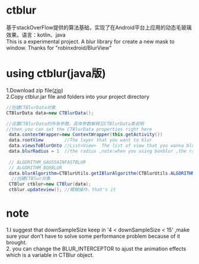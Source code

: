 # ctblur
基于stackOverFlow提供的算法基础，实现了在Android平台上应用的动态毛玻璃效果。语言：kotlin、java<br>
This is a experimental project. A blur library for create a new mask to window. Thanks for "robinxdroid/BlurView"

# using ctblur(java版)
1.Download zip file([zip](https://github.com/MrshaoGx/ctblur/blob/master/ctblur.zip))<br>
2.Copy ctblur.jar file and folders into your project directory<br>
```java
//创建CTBlurData对象
CTBlurData data=new CTBlurData();

//设置CTBlurData的所有参数，具体参数解释见CTBlurData类说明
//then you can set the CTBlurData properties right here
 data.contextWrapper=new ContextWrapper(this.getActivity())
 data.rootView        //The layer that you want to blur
 data.viewsToBlurOnto //List<View>  The list of view that you wanna blur to nullable
 data.blurRadius = 1  //the radius ,note:when you using boxblur ,the radius must be odd
 
 // ALGORITHM_GAUSSAINFASTBLUR
 // ALGORITHM_BOXBLUR
 data.blurAlgorithm=CTBlurUtils.getIBlurAlgorithm(CTBlurUtils.ALGORITHM_GAUSSAINFASTBLUR,mBlurData.contextWrapper) 
  //创建CTBlur对象
 CTBlur ctblur=new CTBlur(data);
 ctblur.updateview(); //模糊操作，that's it
```
# note 
1.I suggest that downSampleSize keep in  '4 < downSampleSize < 15' ,make sure your don't have to solve some performance problem because of it brought.<br>
2. you can change the BLUR_INTERCEPTOR to ajust the animation effects which is a variable in CTBlur object.
